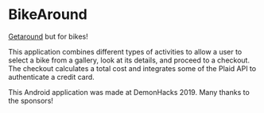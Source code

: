 # BikeAround
[Getaround](https://www.getaround.com/) but for bikes!

This application combines different types of activities to allow a user to select a bike from a gallery, look at its details, and proceed to a checkout. The checkout calculates a total cost and integrates some of the Plaid API to authenticate a credit card.

This Android application was made at DemonHacks 2019. Many thanks to the sponsors!
